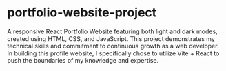# portfolio-website-project
A responsive React Portfolio Website featuring both light and dark modes, created using HTML, CSS, and JavaScript. This project demonstrates my technical skills and commitment to continuous growth as a web developer. In building this profile website, I specifically chose to utilize Vite + React to push the boundaries of my knowledge and expertise.
